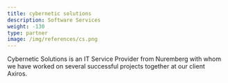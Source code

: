 ```yaml
---
title: cybernetic solutions
description: Software Services
weight: -130
type: partner
image: /img/references/cs.png
---
```

Cybernetic Solutions is an IT Service Provider from Nuremberg with whom we have worked on several successful projects together at our client Axiros.

